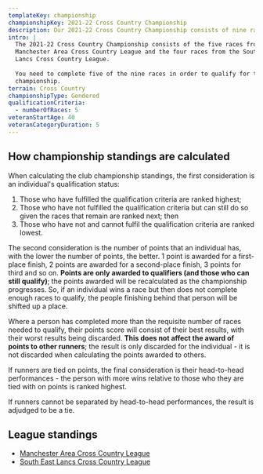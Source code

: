 ```yaml
---
templateKey: championship
championshipKey: 2021-22 Cross Country Championship
description: Our 2021-22 Cross Country Championship consists of nine races that take place between October 2021 and February 2022
intro: |
  The 2021-22 Cross Country Championship consists of the five races from the
  Manchester Area Cross Country League and the four races from the South East
  Lancs Cross Country League.
  
  You need to complete five of the nine races in order to qualify for the
  championship.
terrain: Cross Country
championshipType: Gendered
qualificationCriteria:
  - numberOfRaces: 5
veteranStartAge: 40
veteranCategoryDuration: 5
---
```

## How championship standings are calculated
When calculating the club championship standings, the first consideration is an individual's
qualification status: 

1) Those who have fulfilled the qualification criteria are ranked highest;
1) Those who have not fulfilled the qualification criteria but can still do
  so given the races that remain are ranked next; then
1) Those who have not and cannot fulfil the qualification criteria are ranked
  lowest.
  
The second consideration is the number of points that an individual has, with
the lower the number of points, the better. 1 point is awarded for a first-place
finish, 2 points are awarded for a second-place finish, 3 points for third and
so on. **Points are only awarded to qualifiers (and those who can still qualify)**;
the points awarded will be recalculated as the championship progresses. So, if
an individual wins a race but then does not complete enough races to qualify,
the people finishing behind that person will be shifted up a place.

Where a person has completed more than the requisite number of races needed to
qualify, their points score will consist of their best results, with their worst
results being discarded. **This does not affect the award of points to other
runners**; the result is only discarded for the individual - it is not discarded
when calculating the points awarded to others.

If runners are tied on points, the final consideration is their head-to-head 
performances - the person with more wins relative to those who they are tied
with on points is ranked highest.

If runners cannot be separated by head-to-head performances, the result is
adjudged to be a tie.

## League standings

* [Manchester Area Cross Country League](https://www.race-results.co.uk/results/2022/maccl215pts.htm)
* [South East Lancs Cross Country League](https://www.race-results.co.uk/results/2022/sel214pts.htm)
